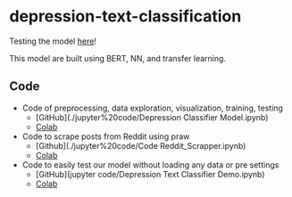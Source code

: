 # depression-text-classification

Testing the model [here](https://colab.research.google.com/drive/1okFWpBN9Oy6fD53pdHfgncgjoefhj54R?usp=sharing)!

This model are built using BERT, NN, and transfer learning.



## Code

- Code of preprocessing, data exploration, visualization, training, testing
  - [GitHub](./jupyter%20code/Depression Classifier Model.ipynb)
  - [Colab](https://colab.research.google.com/drive/1oAuNqmz2sUSYxTdi_Y2gklcPmsuyclYB?usp=sharing)
- Code to scrape posts from Reddit using praw
  - [Github](./jupyter%20code/Code Reddit_Scrapper.ipynb)
  - [Colab](https://colab.research.google.com/drive/16nD_nmuu4PvQGKdyrqT7dBjdajKkbNbI?usp=sharingDemo)
- Code to easily test our model without loading any data or pre settings
  - [GitHub](jupyter code/Depression Text Classifier Demo.ipynb)
  - [Colab](https://colab.research.google.com/drive/1okFWpBN9Oy6fD53pdHfgncgjoefhj54R?usp=sharing)

